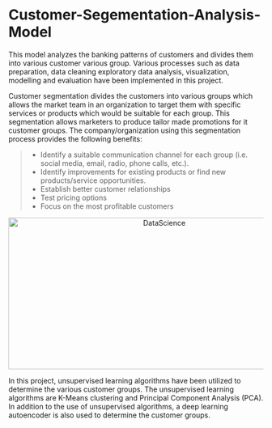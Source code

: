 # Customer-Segementation-Analysis-Model
This model analyzes the banking patterns of customers and divides them into various customer various group. Various processes such as data preparation, data cleaning exploratory data analysis, visualization, modelling and evaluation have been implemented in this project.

Customer segmentation divides the customers into various groups which allows the market team in an organization to target them with specific services or products which would be suitable for each group. This segmentation allows marketers to produce tailor made promotions for it customer groups. The company/organization using this segmentation process provides the following benefits:

>* Identify a suitable communication channel for each group (i.e. social media, email, radio, phone calls, etc.).
>* Identify improvements for existing products or find new products/service opportunities.
>* Establish better customer relationships
>* Test pricing options
>* Focus on the most profitable customers
<p align="center">
    <img alt="DataScience" title="CustomerSegmentation" src="https://blog.intercomassets.com/blog/wp-content/uploads/2020/10/Customer-segmentation-performance-matrix.png" width="600" height="300">
</p>

In this project, unsupervised learning algorithms have been utilized to determine the various customer groups. The unsupervised learning algorithms are K-Means clustering and Principal Component Analysis (PCA). In addition to the use of unsupervised algorithms, a deep learning autoencoder is also used to determine the customer groups.
